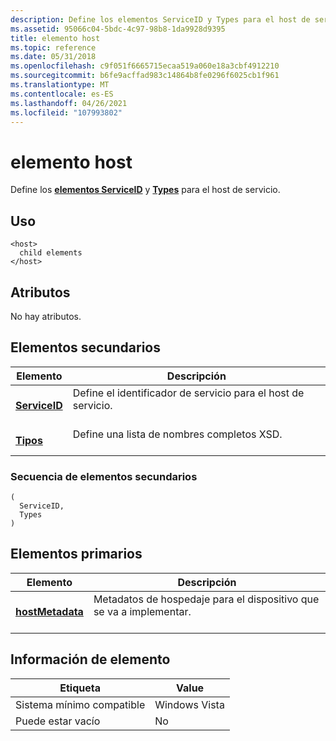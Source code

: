 ```yaml
---
description: Define los elementos ServiceID y Types para el host de servicio.
ms.assetid: 95066c04-5bdc-4c97-98b8-1da9928d9395
title: elemento host
ms.topic: reference
ms.date: 05/31/2018
ms.openlocfilehash: c9f051f6665715ecaa519a060e18a3cbf4912210
ms.sourcegitcommit: b6fe9acffad983c14864b8fe0296f6025cb1f961
ms.translationtype: MT
ms.contentlocale: es-ES
ms.lasthandoff: 04/26/2021
ms.locfileid: "107993802"
---
```

# <a name="host-element"></a>elemento host

Define los [**elementos ServiceID**](serviceid.md) y [**Types**](types.md) para el host de servicio.

## <a name="usage"></a>Uso

``` syntax
<host>
  child elements
</host>
```

## <a name="attributes"></a>Atributos

No hay atributos.

## <a name="child-elements"></a>Elementos secundarios



| Elemento                                   | Descripción                                                                 |
|-------------------------------------------|-----------------------------------------------------------------------------|
| [**ServiceID**](serviceid.md)<br/> | Define el identificador de servicio para el host de servicio.<br/> <br/> |
| [**Tipos**](types.md)<br/>         | Define una lista de nombres completos XSD.<br/> <br/>               |



### <a name="child-element-sequence"></a>Secuencia de elementos secundarios

``` syntax
(
  ServiceID, 
  Types
)
```

## <a name="parent-elements"></a>Elementos primarios



| Elemento                                         | Descripción                                                                   |
|-------------------------------------------------|-------------------------------------------------------------------------------|
| [**hostMetadata**](hostmetadata.md)<br/> | Metadatos de hospedaje para el dispositivo que se va a implementar.<br/> <br/> |



## <a name="element-information"></a>Información de elemento



| Etiqueta | Value |
|-------------------------------------|---------------|
| Sistema mínimo compatible<br/> | Windows Vista |
| Puede estar vacío                        | No            |



 

 




